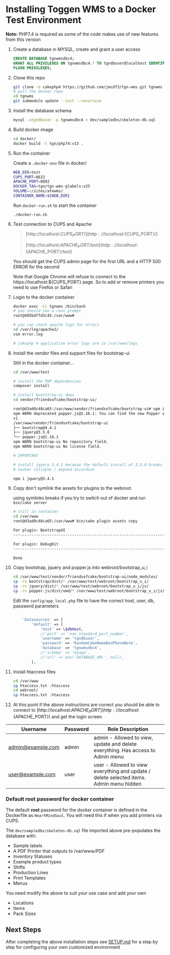 # Installing Toggen WMS to a Docker Test Environment

**Note:** PHP7.4 is required as some of the code makes use of new features from this version

1. Create a database in MYSQL, create and grant a user access
   ```sql
   CREATE DATABASE tgnwmsdbc4;
   GRANT ALL PRIVILEGES ON tgnwmsdbc4.* TO tgndbuser@localhost IDENTIFIED BY 'RandomCakeNameBoxPhoneNote';
   FLUSH PRIVILEGES;
   ```
2. Clone this repo
   ```sh
   git clone -b cakephp4 https://github.com/jmcd73/tgn-wms.git tgnwms
   # pull the docker repo
   cd tgnwms
   git submodule update --init --recursive
   ```
3. Install the database schema
   ```sh
   mysql -utgndbuser -p tgnwmsdbc4 < dev/sampledbs/skeleton-db.sql
   ```
4. Build docker image
   ```sh
   cd docker/
   docker build -t tgn/php74:v13 .
   ```
5. Run the container

   Create a `.docker-env` file in docker/ 


   ```sh
   WEB_DIR=test
   CUPS_PORT=8632
   APACHE_PORT=8092
   DOCKER_TAG=tgn/tgn-wms-glabels:v25
   VOLUME=~/sites/afewms/
   CONTAINER_NAME=${WEB_DIR}
   ```

   Run `docker-run.sh` to start the container

   ```
   ./docker-run.sh
   ```

6. Test connection to CUPS and Apache

   > [http://localhost:${CUPS_PORT}/](http://localhost:${CUPS_PORT}/)
   >
   > [http://localhost:${APACHE_PORT}/test](http://localhost:${APACHE_PORT}/test)

   You should get the CUPS admin page for the first URL and a HTTP 500 ERROR for the second

   Note that Google Chrome will refuse to connect to the https://localhost:${CUPS_PORT} page. So to add or remove printers you need to use Firefox or Safari

7. Login to the docker container

   ```sh
   docker exec -ti tgnwms /bin/bash
   # you should see a root prompt
   root@495bdffd3c45:/var/www#

   # you can check apache logs for errors
   cd /var/log/apache2/
   vim error.log

   # cakephp 4 application error logs are in /var/www/logs

   ```

8. Install the vendor files and support files for bootstrap-ui

   Still in the docker container...

   ```sh
   cd /var/www/test

   # install the PHP dependencies
   composer install

   # install bootstrap-ui deps
   cd vendor/friendsofcake/bootstrap-ui/

   root@d3ad0c48ca65:/var/www/vendor/friendsofcake/bootstrap-ui# npm install
   npm WARN deprecated popper.js@1.16.1: You can find the new Popper v2 at @popperjs/core, this package is dedicated to the legacy
   v1
   /var/www/vendor/friendsofcake/bootstrap-ui
   ├── bootstrap@4.4.1
   ├── jquery@3.5.0
   └── popper.js@1.16.1
   npm WARN bootstrap-ui No repository field.
   npm WARN bootstrap-ui No license field.

   # IMPORTANT

   # install jquery 3.4.1 because the default install of 3.5.0 breaks the
   # navbar collapse / expand accordion

   npm i jquery@3.4.1
   ```

9) Copy don't symlink the assets for plugins to the webroot.

   using symlinks breaks if you try to switch out of docker and run `bin/cake server`

   ```sh
   # still in container
   cd /var/www
   root@d3ad0c48ca65:/var/www# bin/cake plugin assets copy

   For plugin: BootstrapUI
   -------------------------------------------------------------------------------

   For plugin: DebugKit
   -------------------------------------------------------------------------------

   Done

   ```

10. Copy bootstrap, jquery and popper.js into webroot/bootstrap_u_i

    ```sh
    cd /var/www/test/vendor/friendsofcake/bootstrap-ui/node_modules/
    cp -rv bootstrap/dist/* /var/www/test/webroot/bootstrap_u_i/
    cp -rv jquery/dist/* /var/www/test/webroot/bootstrap_u_i/js/
    cp -rv popper.js/dist/umd/* /var/www/test/webroot/bootstrap_u_i/js/
    ```

    Edit the `config/app_local.php` file to have the correct host, user, db, password parameters

    ```php

        'Datasources' => [
            'default' => [
                'host' => \$dbHost,
                //'port' => 'non_standard_port_number',
                'username' => 'tgndbuser',
                'password' => 'RandomCakeNameBoxPhoneNote',
                'database' => 'tgnwmsdbc4',
                //'schema' => 'myapp',
                //'url' => env('DATABASE_URL', null),
            ],

    ```

11. Install htaccess files

    ```sh
    cd /var/www
    cp htaccess.txt .htaccess
    cd webroot/
    cp htaccess.txt .htaccess
    ```

12. At this point if the above instructions are correct you should be able to connect to [http://localhost:${APACHE_PORT}](http://localhost:${APACHE_PORT}) and get the login screen

| Username          | Password | Role Description                                                                        |
| ----------------- | -------- | --------------------------------------------------------------------------------------- |
| admin@example.com | admin    | admin - Allowed to view, update and delete everything. Has access to Admin menu         |
| user@example.com  | user     | user - Allowed to view everything and update / delete selected items. Admin menu hidden |

### Default root password for docker container

The default **root** password for the docker container is defined in the Dockerfile as `HeartMindSoul`. You will need this if when you add printers via CUPS.

The `dev/sampledbs/skeleton-db.sql` file imported above pre-populates the database with:

- Sample labels
- A PDF Printer that outputs to /var/www/PDF
- Inventory Statuses
- Example product types
- Shifts
- Production Lines
- Print Templates
- Menus

You need modify the above to suit your use case and add your own

- Locations
- Items
- Pack Sizes

## Next Steps

After completing the above installation steps see [SETUP.md](SETUP.md) for a step by step for configuring your own customized environment
